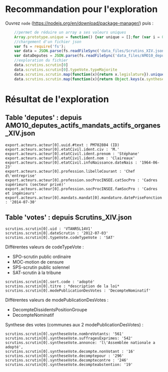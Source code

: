 Recommandation pour l'exploration
=================================

Ouvrez `node` (https://nodejs.org/en/download/package-manager/) puis :

```javascript
	//permet de réduire un array a ses valeurs uniques
	Array.prototype.unique = function() {var unique = [];for (var i = 0; i < this.length; i++) {if (unique.indexOf(this[i]) == -1) {unique.push(this[i]);}}return unique;};
	//chargement d'un fichier json
	var fs = require('fs');
	var data = JSON.parse(fs.readFileSync('data_files/Scrutins_XIV.json', 'utf8'));
	var dataDeputes = JSON.parse(fs.readFileSync('data_files/AMO10_deputes_actifs_mandats_actifs_organes_XIV.json','utf8'));
	//exploration du fichier
	data.scrutins.scrutin[0]
	data.scrutins.scrutin[0].typeVote.typeMajorite
	data.scrutins.scrutin.map(function(x){return x.legislature}).unique()
	data.scrutins.scrutin.map(function(x){return Object.keys(x.syntheseVote).join()}).unique()
```

Résultat de l'exploration
=========================

Table 'deputes' : depuis AMO10_deputes_actifs_mandats_actifs_organes_XIV.json
-----------------------------------------------------------------------------

```
export.acteurs.acteur[0].uuid.#text : PM702804 (ID)
export.acteurs.acteur[0].etatCivil.ident.civ : 'M.'
export.acteurs.acteur[0].etatCivil.ident.prenom : 'Stéphane'
export.acteurs.acteur[0].etatCivil.ident.nom : 'Claireaux'
export.acteurs.acteur[0].etatCivil.infoNaissance.dateNais : '1964-06-23'
export.acteurs.acteur[0].profession.libelleCourant : 'Chef d\'entreprise'
export.acteurs.acteur[0].profession.socProcINSEE.catSocPro : 'Cadres supérieurs (secteur privé)'
export.acteurs.acteur[0].profession.socProcINSEE.famSocPro : 'Cadres et ingénieurs'
export.acteurs.acteur[0].mandats.mandat[0].mandature.datePriseFonction : '2014-07-30'
```

Table 'votes' : depuis Scrutins_XIV.json
----------------------------------------

```
scrutins.scrutin[0].uid : 'VTANR5L14V1'
scrutins.scrutin[0].dateScrutin : '2012-07-03'
scrutins.scrutin[0].typeVote.codeTypeVote : 'SAT'
```

Différentes valeurs de codeTypeVote :

* SPO-scrutin public ordinaire
* MOC-motion de censure
* SPS-scrutin public solennel
* SAT-scrutin à la tribune

```
scrutins.scrutin[0].sort.code : 'adopté'
scrutins.scrutin[0].titre : *description de la loi*
scrutins.scrutin[0].modePublicationDesVotes : 'DecompteNominatif'
```

Différentes valeurs de modePublicationDesVotes :

* DecompteDissidentsPositionGroupe
* DecompteNominatif


Synthese des votes (communes aux 2 modePublicationDesVotes) :
```
scrutins.scrutin[0].syntheseVote.nombreVotants: '561'
scrutins.scrutin[0].syntheseVote.suffragesExprimes: '542'
scrutins.scrutin[0].syntheseVote.annonce: 'l\'Assemblée nationale a adopté',
scrutins.scrutin[0].syntheseVote.decompte.nonVotant : '16'
scrutins.scrutin[0].syntheseVote.decomptepour : '296'
scrutins.scrutin[0].syntheseVote.decomptecontre : '246'
scrutins.scrutin[0].syntheseVote.decompteabstention: '19'
```
